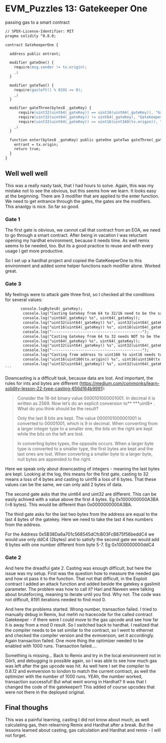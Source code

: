 # EVM_Puzzles 13: Gatekeeper One

passing gas to a smart contract

```apache
// SPDX-License-Identifier: MIT
pragma solidity ^0.8.0;

contract GatekeeperOne {

  address public entrant;

  modifier gateOne() {
    require(msg.sender != tx.origin);
    _;
  }

  modifier gateTwo() {
    require(gasleft() % 8191 == 0);
    _;
  }

  modifier gateThree(bytes8 _gateKey) {
      require(uint32(uint64(_gateKey)) == uint16(uint64(_gateKey)), "GatekeeperOne: invalid gateThree part one");
      require(uint32(uint64(_gateKey)) != uint64(_gateKey), "GatekeeperOne: invalid gateThree part two");
      require(uint32(uint64(_gateKey)) == uint16(uint160(tx.origin)), "GatekeeperOne: invalid gateThree part three");
    _;
  }

  function enter(bytes8 _gateKey) public gateOne gateTwo gateThree(_gateKey) returns (bool) {
    entrant = tx.origin;
    return true;
  }
}

```

## Well well well

This was a really nasty task, that I had hours to solve. Again, this was my mistake not to see the obvious, but this seems how we learn. It looks easy at the beginning. There are 3 modifier that are applied to the enter function. We need to get entrance through the gates, the gates are the modifiers. This anaolgy is nice. So far so good.

### Gate 1

The first gate is obvious, we cannot call that contract from an EOA, we need to go through a smart contract. After being in vacation I was reluctant opening my hardhat environment, because it needs time. As well remix seems to be needed, too. But its a good practice to reuse and with every usage I get more productive.

So I set up a hardhat project and copied the GateKeeperOne to this environment and added some helper functions each modifier alone. Worked great.

### Gate 3

My feelings were to attack gate three first, so I checked all the conditions for several values:

````apache
       console.logBytes8(_gateKey);
        console.log("Casting Gatekey from 64 to 32/16 need to be the same");
        console.log("uint64(_gateKey) %s", uint64(_gateKey));
        console.log("uint32(uint64(_gateKey)) %s", uint32(uint64(_gateKey)));
        console.log("uint16(uint64(_gateKey)) %s", uint16(uint64(_gateKey)));
        console.log("-----------------------------------------");
        console.log("Casting Gatekey from 64 to 32 needs NOT to be the same as uint64 from Gatekey");
        console.log("uint64(_gateKey) %s", uint64(_gateKey));
        console.log("uint32(uint64(_gateKey)) %s", uint32(uint64(_gateKey)));
        console.log("-----------------------------------------");
        console.log("Casting from address to uint160 to uint16 needs to be the same as casting the gateKey to uint64 to uint32");
        console.log("uint16(uint160(tx.origin)) %s", uint16(uint160(tx.origin)));
        console.log("uint32(uint64(_gateKey)) %s", uint32(uint64(_gateKey)));
```
````

Downcasting is a difficult task, because data are lost. And important, the rules for ints and bytes are different (https://medium.com/coinmonks/learn-solidity-lesson-22-type-casting-656d164b9991):

> Consider the 16-bit binary value 0000101000001001. In decimal it is written as 2569. Now let’s do an explicit conversion to** \***uint8\* . What do you think should be the result?
>
> Only the last 8 bits are kept. The value 0000101000001001 is converted to 00001001, which is 9 in decimal. When converting from a larger integer type to a smaller one, the bits on the right are kept while the bits on the left are lost.
>
> In converting bytes types, the opposite occurs. When a larger byte type is converted to a smaller type, the first bytes are kept and the last ones are lost. When converting a smaller byte to a larger byte, null bytes are appended to the right.

Here we speak only about downcasting of integers - meaning the last bytes are kept. Looking at the log, this means for the first gate, casting to 32 means a loss of 4 bytes and casting to uint16 a loss of 6 bytes. That these values can be the same, we can only add 2 bytes of data.

The second gate asks that the uint64 and uint32 are different. This can be easily achived with a value above the first 4 bytes. Eg 0x1000000000A3BA (=8 bytes). This would be different than 0x0000000000A3BA.

The third gate asks for the last two bytes from the address are equal to the last 4 bytes of the gatekey. Here we need to take the last 4 hex numbers from the address.

For the Address 0x5B38Da6a701c568545dCfcB03FcB875f56beddC4 we would use only ddC4 (2bytes) and to satisfy the second gate we would add 6 bytes with one number different from byte 5-7. Eg 0x1000000000ddC4

### Gate 2

And here the dreadful gate 2. Casting was enough difficult, but here the issue was my setup. First was the question how to measure the needed gas and how ot pass it to the function. That not that difficult, in the Exploit contract I added an attack function and added beside the gatekey a gaslimit parameter. The problem was how to call it? Hari and Naveen were talking about bruteforcing, meaning to iterate until you find. Why not. The code was not difficult, 8191 iterations needed to find mod 0.

And here the problems started. Wrong number, transaction failed. I tried to manually debug in Remix, but mehh no tracecode for the called contract Gatekeeper - if there were I could move to the gas upcode and see how far it is away from a mod 0 result. So I switched back to hardhat. I realized that the compiler needs to be set similar to the contract, so I went to ethernet and checked the compiler version and the evmversion, set it accordingly. Again transaction failed. One more thing the optimizer needed to be enabled with 1000 runs. Transaction failed....

Something is missing... Back to Remix and try in the local environment not in Görli, and debugging is possible again, so I was able to see how much gas was left after the gas upcode was hit. As well here I set the compiler to 0.8.12 and evmversion to london to match the current contract, as well the optimizer with the number of 1000 runs. YEAh, the number worked, transaction successful! But what went worng in Hardhat? It was that I changed the code of the gatekeeper!! This added of course upcodes that were not there in the deployed original.

## Final thoughs

This was a painful learning, casting I did not know about much, as well calculating gas, then relearning Remix and Hardhat after a break. But the lessons learned about casting, gas calculation and Hardhat and remix - I will not forget.

